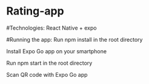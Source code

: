 # Rating-app

#Technologies: 
React Native + expo

#Running the app:
Run npm install in the root directory

Install Expo Go app on your smartphone

Run npm start in the root directory

Scan QR code with Expo Go app 
